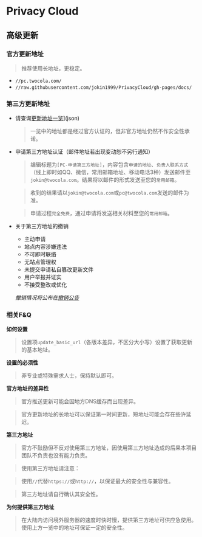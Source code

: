 # Privacy Cloud

## 高级更新

### 官方更新地址

> 推荐使用长地址，更稳定。

- `//pc.twocola.com/`
- `//raw.githubusercontent.com/jokin1999/PrivacyCloud/gh-pages/docs/`

### 第三方更新地址

- 请查询[更新地址一览](../release/update_verified.md)](json)
  > 一览中的地址都是经过官方认证的，但非官方地址仍然不作安全性承诺。

- 申请第三方地址认证（邮件地址若出现变动恕不另行通知）
  > 编辑标题为`[PC-申请第三方地址]`，内容包含`申请的地址`、`负责人联系方式`（线上即时如QQ、微信，常用邮箱地址、移动电话3种）发送邮件至`jokin@twocola.com`。结果将以邮件的形式发送至您的`常用邮箱`。

  > 收到的结果请以`jokin@twocola.com`或`pc@twocola.com`发送的邮件为准。

  > 申请过程`完全免费`，通过申请将发送相关材料至您的`常用邮箱`。

- 关于第三方地址的撤销
  - 主动申请
  - 站点内容涉嫌违法
  - 不可即时联络
  - 无站点管理权
  - 未提交申请私自篡改更新文件
  - 用户举报并证实
  - 不接受整改或优化

  *撤销情况将公布在[撤销公告](../notice/update_blacklist.md)*

### 相关F&Q

**如何设置**
> 设置项`update_basic_url`（各版本差异，不区分大小写）设置了获取更新的基本地址。

**设置的必须性**
> 非专业或特殊需求人士，保持默认即可。

**官方地址的差异性**
> 官方推送更新可能会因地方DNS缓存而出现差异。

>官方更新地址的长地址可以保证第一时间更新，短地址可能会存在些许延迟。

**第三方地址**
> 官方不鼓励但不反对使用第三方地址，因使用第三方地址造成的后果本项目团队不负责也没有能力负责。

> 使用第三方地址请注意：

> 使用`//`代替`https://`或`http://`，以保证最大的安全性与兼容性。

> 第三方地址请自行确认其安全性。

**为何提供第三方地址**
> 在大陆内访问境外服务器的速度时快时慢，提供第三方地址可供应急使用。使用上方一览中的地址可保证一定的安全性。
